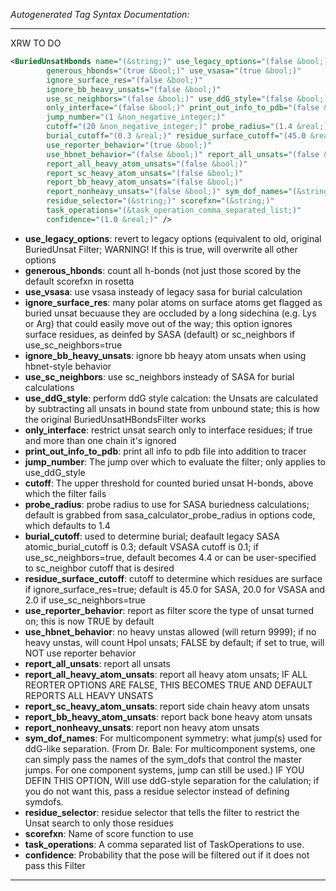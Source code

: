 <!-- THIS IS AN AUTOGENERATED FILE: Don't edit it directly, instead change the schema definition in the code itself. -->

_Autogenerated Tag Syntax Documentation:_

---
XRW TO DO

```xml
<BuriedUnsatHbonds name="(&string;)" use_legacy_options="(false &bool;)"
        generous_hbonds="(true &bool;)" use_vsasa="(true &bool;)"
        ignore_surface_res="(false &bool;)"
        ignore_bb_heavy_unsats="(false &bool;)"
        use_sc_neighbors="(false &bool;)" use_ddG_style="(false &bool;)"
        only_interface="(false &bool;)" print_out_info_to_pdb="(false &bool;)"
        jump_number="(1 &non_negative_integer;)"
        cutoff="(20 &non_negative_integer;)" probe_radius="(1.4 &real;)"
        burial_cutoff="(0.3 &real;)" residue_surface_cutoff="(45.0 &real;)"
        use_reporter_behavior="(true &bool;)"
        use_hbnet_behavior="(false &bool;)" report_all_unsats="(false &bool;)"
        report_all_heavy_atom_unsats="(false &bool;)"
        report_sc_heavy_atom_unsats="(false &bool;)"
        report_bb_heavy_atom_unsats="(false &bool;)"
        report_nonheavy_unsats="(false &bool;)" sym_dof_names="(&string;)"
        residue_selector="(&string;)" scorefxn="(&string;)"
        task_operations="(&task_operation_comma_separated_list;)"
        confidence="(1.0 &real;)" />
```

-   **use_legacy_options**: revert to legacy options (equivalent to old, original BuriedUnsat Filter; WARNING! If this is true, will overwrite all other options
-   **generous_hbonds**: count all h-bonds (not just those scored by the default scorefxn in rosetta
-   **use_vsasa**: use vsasa insteady of legacy sasa for burial calculation
-   **ignore_surface_res**: many polar atoms on surface atoms get flagged as buried unsat becuause they are occluded by a long sidechina (e.g. Lys or Arg) that could easily move out of the way; this option ignores surface residues, as deinfed by SASA (default) or sc_neighbors if use_sc_neighbors=true
-   **ignore_bb_heavy_unsats**: ignore bb heayy atom unsats when using hbnet-style behavior
-   **use_sc_neighbors**: use sc_neighbors insteady of SASA for burial calculations
-   **use_ddG_style**: perform ddG style calcation: the Unsats are calculated by subtracting all unsats in bound state from unbound state; this is how the original BuriedUnsatHBondsFilter works
-   **only_interface**: restrict unsat search only to interface residues; if true and more than one chain it's ignored
-   **print_out_info_to_pdb**: print all info to pdb file into addition to tracer
-   **jump_number**: The jump over which to evaluate the filter; only applies to use_ddG_style
-   **cutoff**: The upper threshold for counted buried unsat H-bonds, above which the filter fails
-   **probe_radius**: probe radius to use for SASA buriedness calculations; default is grabbed from sasa_calculator_probe_radius in options code, which defaults to 1.4
-   **burial_cutoff**: used to determine burial; deafault legacy SASA atomic_burial_cutoff is 0.3; default VSASA cutoff is 0.1; if use_sc_neighbors=true, default becomes 4.4 or can be user-specified to sc_neighbor cutoff that is desired
-   **residue_surface_cutoff**: cutoff to determine which residues are surface if ignore_surface_res=true; default is 45.0 for SASA, 20.0 for VSASA and 2.0 if use_sc_neighbors=true
-   **use_reporter_behavior**: report as filter score the type of unsat turned on; this is now TRUE by default
-   **use_hbnet_behavior**: no heavy unstas allowed (will return 9999); if no heavy unstas, will count Hpol unsats; FALSE by default; if set to true, will NOT use reporter behavior
-   **report_all_unsats**: report all unsats
-   **report_all_heavy_atom_unsats**: report all heavy atom unsats; IF ALL REORTER OPTIONS ARE FALSE, THIS BECOMES TRUE AND DEFAULT REPORTS ALL HEAVY UNSATS
-   **report_sc_heavy_atom_unsats**: report side chain heavy atom unsats
-   **report_bb_heavy_atom_unsats**: report back bone heavy atom unsats
-   **report_nonheavy_unsats**: report non heavy atom unsats
-   **sym_dof_names**: For multicomponent symmetry: what jump(s) used for ddG-like separation. (From Dr. Bale: For multicomponent systems, one can simply pass the names of the sym_dofs that control the master jumps. For one component systems, jump can still be used.)  IF YOU DEFIN THIS OPTION, Will use ddG-style separation for the calulation; if you do not want this, pass a residue selector instead of defining symdofs.
-   **residue_selector**: residue selector that tells the filter to restrict the Unsat search to only those residues
-   **scorefxn**: Name of score function to use
-   **task_operations**: A comma separated list of TaskOperations to use.
-   **confidence**: Probability that the pose will be filtered out if it does not pass this Filter

---
